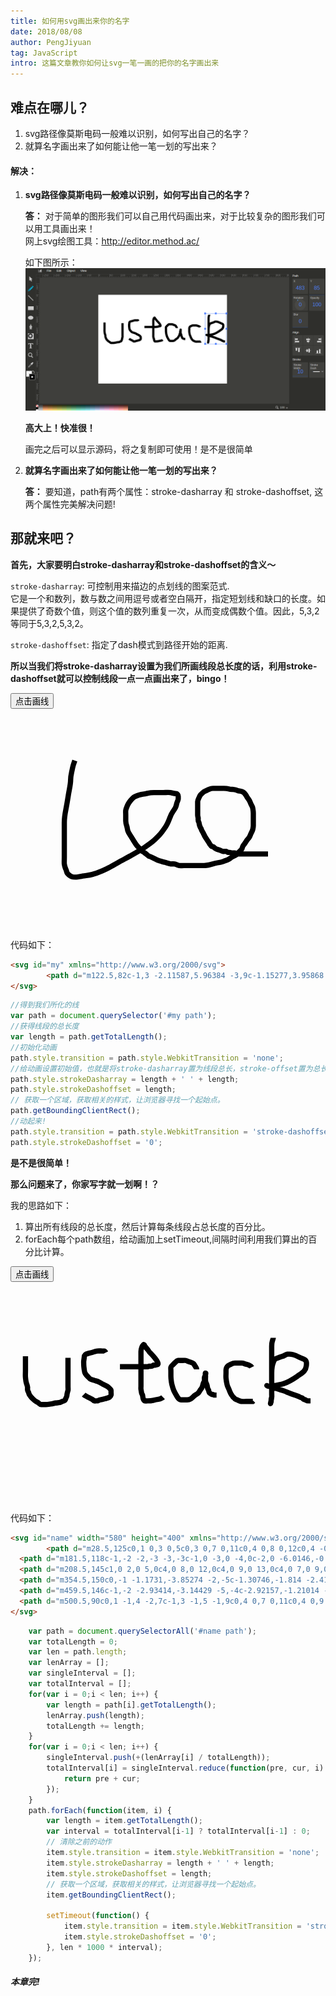 ```yaml
---
title: 如何用svg画出来你的名字
date: 2018/08/08
author: PengJiyuan
tag: JavaScript
intro: 这篇文章教你如何让svg一笔一画的把你的名字画出来
---
```


## 难点在哪儿？

1. svg路径像莫斯电码一般难以识别，如何写出自己的名字？
2. 就算名字画出来了如何能让他一笔一划的写出来？

#### 解决：
1. __svg路径像莫斯电码一般难以识别，如何写出自己的名字？__     

   __答：__ 对于简单的图形我们可以自己用代码画出来，对于比较复杂的图形我们可以用工具画出来！    
   网上svg绘图工具：http://editor.method.ac/    

   如下图所示：    
   ![svg editor](/static/images/blogs/let_svg_draw_your_name/svg_editor.png)    

   __高大上！快准很！__    

   画完之后可以显示源码，将之复制即可使用！是不是很简单

2. __就算名字画出来了如何能让他一笔一划的写出来？__     

   __答：__ 要知道，path有两个属性：stroke-dasharray 和 stroke-dashoffset, 这两个属性完美解决问题!

## 那就来吧？

   __首先，大家要明白stroke-dasharray和stroke-dashoffset的含义～__    

   `stroke-dasharray`: 可控制用来描边的点划线的图案范式.    
   它是一个<length>和<percentage>数列，数与数之间用逗号或者空白隔开，指定短划线和缺口的长度。如果提供了奇数个值，则这个值的数列重复一次，从而变成偶数个值。因此，5,3,2等同于5,3,2,5,3,2。    

   `stroke-dashoffset`: 指定了dash模式到路径开始的距离.    


__所以当我们将stroke-dasharray设置为我们所画线段总长度的话，利用stroke-dashoffset就可以控制线段一点一点画出来了，bingo！__

<button id="button1" type="button" class="btn btn-primary" onclick="move()">点击画线</button>

<svg id="my" preserveAspectRatio="xMinYMin meet" viewBox="0 0 600 400" xmlns="http://www.w3.org/2000/svg">
	    <path d="m122.5,82c-1,3 -2.11587,5.96384 -3,9c-1.15277,3.95868 -2.09544,8.97734 -3,13c-1.11866,4.97479 -2,10 -2,15c0,8 -2.53873,17.897 -4,27c-1.59288,9.92284 -3,19 -5,29c-2,10 -3,17 -3,25c0,8 0,17 0,25c0,8 0,16 0,23c0,6 0,12 0,18c0,6 -0.32037,11.02582 0,13c0.50654,3.12143 0.5695,4.133 2,8c0.77579,2.09717 1.48626,2.82376 2,5c0.22975,0.97324 0.69255,3.186 2,5c0.8269,1.14728 2,2 3,3c1,1 2.07844,1.78986 5,3c2.06586,0.85571 4,1 7,1c4,0 8.98453,-1.08075 14,-2c5.98309,-1.09662 12.12476,-1.42471 18,-3c8.25252,-2.21268 12.92033,-4.16797 17,-6c4.91257,-2.20605 9.88855,-4.19409 15,-7c5.88045,-3.22806 12.19801,-6.63297 18,-10c6.23695,-3.61945 14.19885,-7.62485 22,-12c8.22827,-4.61472 16.07437,-8.88293 24,-14c6.05817,-3.91136 11.83127,-8.22054 17,-12c5.82092,-4.25638 10,-9 14,-13c5,-5 9,-11 13,-17c4,-6 5.82462,-11.06134 8,-17c1.85226,-5.05659 3.3851,-8.37201 6,-12c1.65381,-2.29454 3.54135,-4.70267 5,-8c1.66803,-3.77065 1.78986,-7.07843 3,-10c0.85571,-2.06586 2,-5 2,-6c0,-2 0,-3 0,-4c0,-1 0.30746,-2.186 -1,-4c-0.8269,-1.14726 -3,-2 -4,-2c-3,0 -6.87857,-1.49345 -10,-2c-3.94836,-0.64073 -9,0 -14,0c-5,0 -10,0 -14,0c-5,0 -9.07181,-0.30876 -14,1c-3.05634,0.81166 -6.01364,1.67007 -10,2c-6.06204,0.50171 -12,3 -16,5c-2,1 -4,3 -5,4c-2,2 -3.34619,3.70546 -5,6c-1.30745,1.814 -3.14429,4.93414 -4,7c-1.21014,2.92157 -2.49345,5.87856 -3,9c-0.32036,1.97418 0,5 0,9c0,4 0,8 0,11c0,3 1,7 2,10c1,3 0.84723,5.04132 2,9c0.88414,3.03616 3,6 5,9c2,3 3.33749,5.31001 5,8c1.487,2.40601 3.19028,4.88152 5,8c1.12234,1.93399 3,4 5,6c2,2 3.41885,4.41885 5,6c1.58115,1.58115 4.186,2.69255 6,4c1.14726,0.8269 2.186,1.69254 4,3c2.29453,1.65381 3.69345,3.4588 5,4c0.92389,0.38269 3,1 5,2c2,1 4.06601,1.87766 6,3c3.11847,1.80972 5.96384,3.11588 9,4c3.95868,1.15277 7.04132,1.84723 11,3c3.03616,0.88412 6.90778,2.49622 11,3c0.99249,0.12219 4.03873,-0.48056 7,0c3.12143,0.50653 5.87857,2.49347 9,3c1.97418,0.32037 5,0 9,0c4,0 8,0 12,0c4,0 7,0 11,0c3,0 6,0 9,0c2,0 4,0 6,0c3,0 7.01498,-0.75565 9,-1c4.09222,-0.50378 7,-2 11,-3c4,-1 8.01498,-1.75565 10,-2c4.09222,-0.50378 7,-2 10,-3c3,-1 5.06601,-1.87766 7,-3c3.11847,-1.80972 4.76108,-3.41589 8,-5c2.84073,-1.38934 5.186,-2.69254 7,-4c2.29453,-1.65381 3.69254,-3.186 5,-5c0.8269,-1.14726 2.41885,-2.41885 4,-4c1.58115,-1.58115 1.83981,-3.01291 2,-4c0.50653,-3.12144 2.34619,-4.70546 4,-7c1.30746,-1.814 2.87766,-4.06601 4,-6c1.80972,-3.11848 4.41589,-4.76108 6,-8c1.38934,-2.84073 2,-5 3,-7c1,-2 2.48627,-4.82375 3,-7c0.22977,-0.97325 1,-5 1,-7c0,-3 0,-5 0,-8c0,-3 0,-6 0,-8c0,-2 0,-5 0,-8c0,-3 -0.67963,-7.02582 -1,-9c-0.50653,-3.12144 -2,-5 -3,-7c-1,-2 -2,-5 -3,-7c-1,-2 -2.34619,-3.70546 -4,-6c-1.30746,-1.814 -1.69254,-3.186 -3,-5c-0.8269,-1.14726 -2,-3 -3,-4c-1,-1 -2.93414,-2.14429 -5,-3c-2.92157,-1.21014 -5.07843,-0.78986 -8,-2c-2.06586,-0.85571 -3.90778,-1.49623 -8,-2c-1.98502,-0.24437 -5.04132,0.15277 -9,-1c-3.03616,-0.88414 -5,-1 -9,-1c-3,0 -5,0 -8,0c-3,0 -5,0 -8,0c-2,0 -4,0 -5,0c-2,0 -5.07843,0.78986 -8,2c-2.06586,0.85571 -4,2 -6,3c-2,1 -4,2 -5,3c-2,2 -3.34619,2.70546 -5,5c-1.30746,1.814 -2,4 -3,6c-1,2 -2,5 -2,6c0,2 0,4 0,6c0,2 0,4 0,7c0,2 0,4 0,6c0,3 0,5 0,7c0,2 1,5 1,6c0,2 -0.66251,4.31001 1,7c0.7435,1.203 0.67963,2.02582 1,4c0.50653,3.12144 1,4 2,6c1,2 1.77023,3.02675 2,4c0.51373,2.17625 2,4 3,6c1,2 2,4 3,6c1,2 2.1731,3.85274 3,5c1.30746,1.814 2.34619,3.70546 4,6c1.30746,1.814 1.69254,3.186 3,5c0.8269,1.14726 1.69254,2.186 3,4c0.8269,1.14726 2.02676,0.77025 3,1c2.17624,0.51375 2.85272,2.1731 4,3c1.814,1.30745 3.02676,1.77025 4,2c2.17624,0.51375 4,1 6,2c2,1 4,2 5,2c1,0 2,0 3,0c1,0 2.02676,-0.22975 3,0c2.17624,0.51375 3,2 4,2c1,0 2,0 3,0c1,0 1.82376,0.48627 4,1c0.97324,0.22977 2,0 3,0c1,0 2,0 3,0c1,0 1.69345,1.4588 3,2c0.92389,0.38269 2,0 3,0c2,0 4,0 6,0c2,0 4,0 6,0c2,0 3,0 4,0c1,0 2,0 3,0c1,0 2,0 3,0c1,0 2,0 3,0c1,0 2,0 3,0c1,0 2,0 3,0c1,0 2,0 3,0c1,0 2,0 3,0c1,0 2,0 3,0c1,0 2,0 4,0c1,0 3,0 4,0c2,0 3,0 4,0c1,0 2,0 3,0l1,0l1,0" id="svg_3" fill-opacity="null" stroke-width="10" stroke="#000000" fill="none"/>
</svg>

<script>
  function move() {
    //得到我们所化的线
    var path = document.querySelector('#my path');
    //获得线段的总长度
    var length = path.getTotalLength();
    //初始化动画
    path.style.transition = path.style.WebkitTransition = 'none';
    //给动画设置初始值，也就是将stroke-dasharray置为线段总长，stroke-offset置为总长
    path.style.strokeDasharray = length + ' ' + length;
    path.style.strokeDashoffset = length;
    // 获取一个区域，获取相关的样式，让浏览器寻找一个起始点。
    path.getBoundingClientRect();
    //动起来!
    path.style.transition = path.style.WebkitTransition = 'stroke-dashoffset 2s ease-in-out';
    path.style.strokeDashoffset = '0';
  }
</script>

代码如下：    

```html
<svg id="my" xmlns="http://www.w3.org/2000/svg">
	    <path d="m122.5,82c-1,3 -2.11587,5.96384 -3,9c-1.15277,3.95868 -2.09544,8.97734 -3,13c-1.11866,4.97479 -2,10 -2,15c0,8 -2.53873,17.897 -4,27c-1.59288,9.92284 -3,19 -5,29c-2,10 -3,17 -3,25c0,8 0,17 0,25c0,8 0,16 0,23c0,6 0,12 0,18c0,6 -0.32037,11.02582 0,13c0.50654,3.12143 0.5695,4.133 2,8c0.77579,2.09717 1.48626,2.82376 2,5c0.22975,0.97324 0.69255,3.186 2,5c0.8269,1.14728 2,2 3,3c1,1 2.07844,1.78986 5,3c2.06586,0.85571 4,1 7,1c4,0 8.98453,-1.08075 14,-2c5.98309,-1.09662 12.12476,-1.42471 18,-3c8.25252,-2.21268 12.92033,-4.16797 17,-6c4.91257,-2.20605 9.88855,-4.19409 15,-7c5.88045,-3.22806 12.19801,-6.63297 18,-10c6.23695,-3.61945 14.19885,-7.62485 22,-12c8.22827,-4.61472 16.07437,-8.88293 24,-14c6.05817,-3.91136 11.83127,-8.22054 17,-12c5.82092,-4.25638 10,-9 14,-13c5,-5 9,-11 13,-17c4,-6 5.82462,-11.06134 8,-17c1.85226,-5.05659 3.3851,-8.37201 6,-12c1.65381,-2.29454 3.54135,-4.70267 5,-8c1.66803,-3.77065 1.78986,-7.07843 3,-10c0.85571,-2.06586 2,-5 2,-6c0,-2 0,-3 0,-4c0,-1 0.30746,-2.186 -1,-4c-0.8269,-1.14726 -3,-2 -4,-2c-3,0 -6.87857,-1.49345 -10,-2c-3.94836,-0.64073 -9,0 -14,0c-5,0 -10,0 -14,0c-5,0 -9.07181,-0.30876 -14,1c-3.05634,0.81166 -6.01364,1.67007 -10,2c-6.06204,0.50171 -12,3 -16,5c-2,1 -4,3 -5,4c-2,2 -3.34619,3.70546 -5,6c-1.30745,1.814 -3.14429,4.93414 -4,7c-1.21014,2.92157 -2.49345,5.87856 -3,9c-0.32036,1.97418 0,5 0,9c0,4 0,8 0,11c0,3 1,7 2,10c1,3 0.84723,5.04132 2,9c0.88414,3.03616 3,6 5,9c2,3 3.33749,5.31001 5,8c1.487,2.40601 3.19028,4.88152 5,8c1.12234,1.93399 3,4 5,6c2,2 3.41885,4.41885 5,6c1.58115,1.58115 4.186,2.69255 6,4c1.14726,0.8269 2.186,1.69254 4,3c2.29453,1.65381 3.69345,3.4588 5,4c0.92389,0.38269 3,1 5,2c2,1 4.06601,1.87766 6,3c3.11847,1.80972 5.96384,3.11588 9,4c3.95868,1.15277 7.04132,1.84723 11,3c3.03616,0.88412 6.90778,2.49622 11,3c0.99249,0.12219 4.03873,-0.48056 7,0c3.12143,0.50653 5.87857,2.49347 9,3c1.97418,0.32037 5,0 9,0c4,0 8,0 12,0c4,0 7,0 11,0c3,0 6,0 9,0c2,0 4,0 6,0c3,0 7.01498,-0.75565 9,-1c4.09222,-0.50378 7,-2 11,-3c4,-1 8.01498,-1.75565 10,-2c4.09222,-0.50378 7,-2 10,-3c3,-1 5.06601,-1.87766 7,-3c3.11847,-1.80972 4.76108,-3.41589 8,-5c2.84073,-1.38934 5.186,-2.69254 7,-4c2.29453,-1.65381 3.69254,-3.186 5,-5c0.8269,-1.14726 2.41885,-2.41885 4,-4c1.58115,-1.58115 1.83981,-3.01291 2,-4c0.50653,-3.12144 2.34619,-4.70546 4,-7c1.30746,-1.814 2.87766,-4.06601 4,-6c1.80972,-3.11848 4.41589,-4.76108 6,-8c1.38934,-2.84073 2,-5 3,-7c1,-2 2.48627,-4.82375 3,-7c0.22977,-0.97325 1,-5 1,-7c0,-3 0,-5 0,-8c0,-3 0,-6 0,-8c0,-2 0,-5 0,-8c0,-3 -0.67963,-7.02582 -1,-9c-0.50653,-3.12144 -2,-5 -3,-7c-1,-2 -2,-5 -3,-7c-1,-2 -2.34619,-3.70546 -4,-6c-1.30746,-1.814 -1.69254,-3.186 -3,-5c-0.8269,-1.14726 -2,-3 -3,-4c-1,-1 -2.93414,-2.14429 -5,-3c-2.92157,-1.21014 -5.07843,-0.78986 -8,-2c-2.06586,-0.85571 -3.90778,-1.49623 -8,-2c-1.98502,-0.24437 -5.04132,0.15277 -9,-1c-3.03616,-0.88414 -5,-1 -9,-1c-3,0 -5,0 -8,0c-3,0 -5,0 -8,0c-2,0 -4,0 -5,0c-2,0 -5.07843,0.78986 -8,2c-2.06586,0.85571 -4,2 -6,3c-2,1 -4,2 -5,3c-2,2 -3.34619,2.70546 -5,5c-1.30746,1.814 -2,4 -3,6c-1,2 -2,5 -2,6c0,2 0,4 0,6c0,2 0,4 0,7c0,2 0,4 0,6c0,3 0,5 0,7c0,2 1,5 1,6c0,2 -0.66251,4.31001 1,7c0.7435,1.203 0.67963,2.02582 1,4c0.50653,3.12144 1,4 2,6c1,2 1.77023,3.02675 2,4c0.51373,2.17625 2,4 3,6c1,2 2,4 3,6c1,2 2.1731,3.85274 3,5c1.30746,1.814 2.34619,3.70546 4,6c1.30746,1.814 1.69254,3.186 3,5c0.8269,1.14726 1.69254,2.186 3,4c0.8269,1.14726 2.02676,0.77025 3,1c2.17624,0.51375 2.85272,2.1731 4,3c1.814,1.30745 3.02676,1.77025 4,2c2.17624,0.51375 4,1 6,2c2,1 4,2 5,2c1,0 2,0 3,0c1,0 2.02676,-0.22975 3,0c2.17624,0.51375 3,2 4,2c1,0 2,0 3,0c1,0 1.82376,0.48627 4,1c0.97324,0.22977 2,0 3,0c1,0 2,0 3,0c1,0 1.69345,1.4588 3,2c0.92389,0.38269 2,0 3,0c2,0 4,0 6,0c2,0 4,0 6,0c2,0 3,0 4,0c1,0 2,0 3,0c1,0 2,0 3,0c1,0 2,0 3,0c1,0 2,0 3,0c1,0 2,0 3,0c1,0 2,0 3,0c1,0 2,0 3,0c1,0 2,0 3,0c1,0 2,0 4,0c1,0 3,0 4,0c2,0 3,0 4,0c1,0 2,0 3,0l1,0l1,0" id="svg_3" fill-opacity="null" stroke-width="10" stroke="#000000" fill="none"/>
</svg>
```

```javascript
//得到我们所化的线
var path = document.querySelector('#my path');
//获得线段的总长度
var length = path.getTotalLength();
//初始化动画
path.style.transition = path.style.WebkitTransition = 'none';
//给动画设置初始值，也就是将stroke-dasharray置为线段总长，stroke-offset置为总长
path.style.strokeDasharray = length + ' ' + length;
path.style.strokeDashoffset = length;
// 获取一个区域，获取相关的样式，让浏览器寻找一个起始点。
path.getBoundingClientRect();
//动起来!
path.style.transition = path.style.WebkitTransition = 'stroke-dashoffset 2s ease-in-out';
path.style.strokeDashoffset = '0';
```

__是不是很简单！__    

__那么问题来了，你家写字就一划啊！？__    

我的思路如下：    

1. 算出所有线段的总长度，然后计算每条线段占总长度的百分比。
2. forEach每个path数组，给动画加上setTimeout,间隔时间利用我们算出的百分比计算。

<button id="button1" type="button" class="btn btn-primary" onclick="moveName()"> 点击画线 </button>

<svg id="name" preserveAspectRatio="xMinYMin meet" viewBox="0 0 600 400" xmlns="http://www.w3.org/2000/svg">
	    <path d="m28.5,125c0,1 0,3 0,5c0,3 0,7 0,11c0,4 0,8 0,12c0,4 -0.39415,8.01947 0,12c0.50245,5.0742 0.5695,8.133 2,12c0.77579,2.09717 1.49346,3.87856 2,7c0.16018,0.98709 -0.32037,3.02582 0,5c0.50654,3.12144 1.77025,4.02675 2,5c0.51374,2.17625 0.69255,3.186 2,5c0.8269,1.14726 1.69255,2.186 3,4c0.8269,1.14726 3,3 4,4c2,2 3,3 5,4c2,1 4,2 6,4c1,1 3,2 4,2c1,0 2,0 3,0c1,0 3,0 6,0c3,0 7.01498,-0.75563 9,-1c4.09222,-0.50377 7.01498,-1.75563 9,-2c4.09222,-0.50377 6.08025,-0.31075 9,-1c2.17625,-0.51375 3.02675,-1.77025 4,-2c2.17625,-0.51375 3.186,-0.69255 5,-2c1.14727,-0.8269 1,-2 2,-4c1,-2 2,-4 2,-6c0,-3 1.48626,-6.82375 2,-9c0.4595,-1.9465 0,-4 0,-8c0,-3 0,-7 0,-10c0,-4 0,-8 0,-11c0,-3 0,-5 0,-7c0,-3 0,-5 0,-7c0,-1 0,-3 0,-5c0,-2 0,-3 0,-4c0,-1 0,-2 0,-3c0,-1 0,-2 0,-3c0,-1 0,-2 0,-3l0,-1" id="svg_10" fill-opacity="null" stroke-width="10" stroke="#000000" fill="none"/>
  <path d="m181.5,118c-1,-2 -2,-3 -3,-3c-1,0 -3,0 -4,0c-2,0 -6.0146,-0.29562 -9,0c-5.0742,0.50245 -7.87856,2.49346 -11,3c-1.97418,0.32037 -5.82375,1.48626 -8,2c-0.97325,0.22975 -3,1 -4,2c-1,1 -2,3 -2,4c0,2 -0.49623,3.90779 -1,8c-0.24437,1.98502 0,4 0,7c0,3 0.49623,5.90779 1,10c0.12218,0.99251 0.33749,4.31001 2,7c1.487,2.40601 3,4 5,6c1,1 2.85274,3.1731 4,4c1.814,1.30745 5,2 8,3c3,1 6.15927,1.61064 9,3c3.23892,1.58411 5,3 7,4c2,1 4,2 6,3c2,1 3.186,1.69255 5,3c1.14726,0.8269 2,2 3,3c1,1 2,2 2,3c0,1 0,3 0,4c0,1 0.4595,3.0535 0,5c-0.51375,2.17625 -1.85274,3.1731 -3,4c-1.814,1.30745 -5.04132,1.84723 -9,3c-3.03616,0.88414 -5.03874,1.51945 -8,2c-3.12144,0.50655 -5,2 -6,2c-1,0 -2,0 -3,0c-1,0 -2.07613,0.38269 -3,0c-1.30656,-0.5412 -2,-2 -4,-3c-2,-1 -4.76108,-2.41589 -8,-4c-2.84073,-1.38936 -5,-3 -7,-4l-1,-1" id="svg_11" fill-opacity="null" stroke-width="10" stroke="#000000" fill="none"/>
  <path d="m208.5,145c1,0 2,0 5,0c4,0 8,0 12,0c4,0 9,0 13,0c4,0 7,0 9,0c2,0 3,0 4,0c2,0 4,0 5,0c2,0 3,0 4,0c1,0 1.82376,-0.48625 4,-1c0.97324,-0.22975 3.02676,0.22975 4,0c2.17624,-0.51375 3,-2 4,-2c1,0 2,0 3,0c1,0 3,-1 4,-1c1,0 2.21014,-1.07843 1,-4c-0.85571,-2.06586 -2.71411,-5.21167 -5,-8c-2.68979,-3.28101 -5,-6 -7,-8c-2,-2 -4.19028,-3.88152 -6,-7c-1.12234,-1.934 -3.1731,-3.85273 -4,-5c-1.30746,-1.814 -2.4588,-2.69344 -3,-4c-0.38269,-0.92388 -1,-3 -2,-2c-1,1 -2.14429,1.93414 -3,4c-1.21014,2.92156 -2,6 -2,9c0,3 0,6 0,9c0,3 0,7 0,10c0,3 0,6 0,9c0,3 0,6 0,9c0,3 0,6 0,9c0,3 0,5 0,7c0,3 0,5 0,8c0,2 0,4 0,5c0,2 -0.32036,4.02582 0,6c0.50655,3.12144 0.67964,4.02582 1,6c0.50655,3.12144 1.83981,4.01291 2,5c0.50655,3.12144 0.5405,4.0535 1,6c0.51375,2.17625 1.09789,3.82443 3,5c0.85065,0.52573 3,0 6,0c3,0 6,0 10,-1c4,-1 7.02249,-1.63345 10,-2c4.09222,-0.50377 6,-2 8,-3l1,-1" id="svg_12" fill-opacity="null" stroke-width="10" stroke="#000000" fill="none"/>
  <path d="m354.5,150c0,-1 -1.1731,-3.85274 -2,-5c-1.30746,-1.814 -2.41885,-4.41885 -4,-6c-1.58115,-1.58115 -4.93414,-2.14429 -7,-3c-2.92157,-1.21014 -5.82376,-2.48625 -8,-3c-0.97324,-0.22975 -3,0 -5,0c-2,0 -3,0 -4,0c-2,0 -4.01291,-0.16019 -5,0c-3.12143,0.50655 -4,2 -6,4c-1,1 -3,3 -4,4c-2,2 -3.48627,2.82375 -4,5c-0.4595,1.9465 0,4 0,7c0,3 0,6 0,10c0,4 0.75565,9.01498 1,11c0.50378,4.09221 1.84723,8.04132 3,12c0.88412,3.03616 2.19028,5.88152 4,9c1.12234,1.93399 2.33749,4.31001 4,7c1.487,2.40601 3,4 4,5c1,1 2,1 3,1c1,0 3,0 5,0c3,0 5,0 7,0c2,0 5.06601,-0.87766 7,-2c3.11847,-1.80972 4.70547,-4.34619 7,-6c1.814,-1.30745 4.186,-2.69255 6,-4c2.29453,-1.65381 3,-3 4,-5c1,-2 2.513,-3.59399 4,-6c1.66251,-2.68999 1.78986,-6.07843 3,-9c0.85571,-2.06586 2,-4 2,-5c0,-2 -0.4595,-4.0535 0,-6c0.51373,-2.17625 2,-4 2,-5c0,-1 1,-3 0,-3c-1,0 0,3 0,6c0,3 -0.36655,6.02248 0,9c0.50378,4.09221 2.49347,5.87856 3,9c0.16019,0.98709 0.77023,4.02675 1,5c0.51373,2.17625 2,3 2,4c0,1 0.61731,3.07613 1,4c0.5412,1.30656 2.186,1.69255 4,3c1.14728,0.8269 2,1 3,1c1,0 2,1 3,1c1,0 2,0 3,0l1,0" id="svg_13" fill-opacity="null" stroke-width="10" stroke="#000000" fill="none"/>
  <path d="m459.5,146c-1,-2 -2.93414,-3.14429 -5,-4c-2.92157,-1.21014 -6.07843,-1.78986 -9,-3c-2.06586,-0.85571 -3,-1 -5,-1c-2,0 -4,0 -6,0c-3,0 -5,0 -7,0c-2,0 -5,1 -7,2c-2,1 -4.186,1.69255 -6,3c-1.14728,0.8269 -2.4588,2.69344 -3,4c-0.38269,0.92387 -1,3 -1,4c0,1 0,3 0,6c0,3 -0.39417,6.01947 0,10c0.50244,5.0742 0.88135,7.02521 2,12c0.90457,4.02266 3,7 4,10c1,3 2,5 3,7c1,2 2.69254,4.186 4,6c0.8269,1.14726 2.1731,1.85274 3,3c1.30746,1.814 2.07843,1.78986 5,3c2.06586,0.85571 4.87857,2.49345 8,3c2.96127,0.48055 6,0 10,0c3,0 6,0 8,0c2,0 3,0 4,0l1,-1" id="svg_14" fill-opacity="null" stroke-width="10" stroke="#000000" fill="none"/>
  <path d="m500.5,90c0,1 -1,4 -2,7c-1,3 -1,5 -1,9c0,4 0,7 0,11c0,4 0,9 0,13c0,5 0,10 0,15c0,4 0,8 0,12c0,6 0,11 0,16c0,5 0,8 0,11c0,3 0,5 0,7c0,2 0,5 0,7c0,2 0.4595,3.0535 0,5c-0.51373,2.17625 -1,3 -1,4c0,2 0,3 0,4c0,1 -0.4588,1.69344 -1,3c-0.38269,0.92387 -0.32037,1.97418 0,0c0.50653,-3.12144 1.49756,-5.9258 2,-11c0.29562,-2.9854 0,-7 0,-11c0,-5 0,-9 0,-14c0,-7 0,-14 0,-21c0,-7 0.67963,-11.02582 1,-13c0.50653,-3.12144 0.78986,-4.07843 2,-7c0.85571,-2.06586 1.41885,-4.41885 3,-6c1.58115,-1.58115 3.93414,-2.14429 6,-3c2.92157,-1.21015 6,-2 9,-3c3,-1 5.87854,-3.49346 9,-4c0.98706,-0.16018 3,0 4,0c2,0 3,0 7,1c4,1 8,3 12,5c4,2 7,3 9,4c2,1 3.48627,2.82375 4,5c0.45953,1.9465 0.24438,5.01498 0,7c-0.50378,4.09221 -1.71411,7.21167 -4,10c-2.68976,3.28101 -7.06525,5.90378 -13,10c-7.07971,4.88649 -16.19159,10.87024 -26,14c-8.62683,2.75275 -18.75711,3.98692 -25,5c-0.98709,0.16019 -3,0 -4,0c-1,0 -1.69345,-0.4588 -3,-1c-0.92389,-0.38269 2.01721,0.9335 6,2c7.03235,1.8831 15.12668,4.54831 23,7c8.15765,2.54022 15,6 21,8c6,2 10.31,3.33749 13,5c1.203,0.7435 2.02673,0.77025 3,1c2.17627,0.51375 2.69342,2.4588 4,3c0.92389,0.38269 3.18604,0.69255 5,2c1.14728,0.8269 2,1 3,1l2,0l3,0" id="svg_15" fill-opacity="null" stroke-width="10" stroke="#000000" fill="none"/>
</svg>

<script>
function moveName() {
	var path = document.querySelectorAll('#name path');
	var totalLength = 0;
	var len = path.length;
	var lenArray = [];
	var singleInterval = [];
	var totalInterval = [];
	for(var i = 0;i < len; i++) {
		var length = path[i].getTotalLength();
		lenArray.push(length);
		totalLength += length;
	}
	for(var i = 0;i < len; i++) {
		singleInterval.push(+(lenArray[i] / totalLength));
		totalInterval[i] = singleInterval.reduce(function(pre, cur, i) {
			return pre + cur;
		});
	}
	path.forEach(function(item, i) {
		var length = item.getTotalLength();
		var interval = totalInterval[i-1] ? totalInterval[i-1] : 0;
		// 清除之前的动作
		item.style.transition = item.style.WebkitTransition = 'none';
		item.style.strokeDasharray = length + ' ' + length;
		item.style.strokeDashoffset = length;
		// 获取一个区域，获取相关的样式，让浏览器寻找一个起始点。
		item.getBoundingClientRect();

		setTimeout(function() {
			item.style.transition = item.style.WebkitTransition = 'stroke-dashoffset ' + len * singleInterval[i] + 's ease-in-out';
			item.style.strokeDashoffset = '0';
		}, len * 1000 * interval);
	});
}
</script>

代码如下：

```html
<svg id="name" width="580" height="400" xmlns="http://www.w3.org/2000/svg">
	    <path d="m28.5,125c0,1 0,3 0,5c0,3 0,7 0,11c0,4 0,8 0,12c0,4 -0.39415,8.01947 0,12c0.50245,5.0742 0.5695,8.133 2,12c0.77579,2.09717 1.49346,3.87856 2,7c0.16018,0.98709 -0.32037,3.02582 0,5c0.50654,3.12144 1.77025,4.02675 2,5c0.51374,2.17625 0.69255,3.186 2,5c0.8269,1.14726 1.69255,2.186 3,4c0.8269,1.14726 3,3 4,4c2,2 3,3 5,4c2,1 4,2 6,4c1,1 3,2 4,2c1,0 2,0 3,0c1,0 3,0 6,0c3,0 7.01498,-0.75563 9,-1c4.09222,-0.50377 7.01498,-1.75563 9,-2c4.09222,-0.50377 6.08025,-0.31075 9,-1c2.17625,-0.51375 3.02675,-1.77025 4,-2c2.17625,-0.51375 3.186,-0.69255 5,-2c1.14727,-0.8269 1,-2 2,-4c1,-2 2,-4 2,-6c0,-3 1.48626,-6.82375 2,-9c0.4595,-1.9465 0,-4 0,-8c0,-3 0,-7 0,-10c0,-4 0,-8 0,-11c0,-3 0,-5 0,-7c0,-3 0,-5 0,-7c0,-1 0,-3 0,-5c0,-2 0,-3 0,-4c0,-1 0,-2 0,-3c0,-1 0,-2 0,-3c0,-1 0,-2 0,-3l0,-1" id="svg_10" fill-opacity="null" stroke-width="10" stroke="#000000" fill="none"/>
  <path d="m181.5,118c-1,-2 -2,-3 -3,-3c-1,0 -3,0 -4,0c-2,0 -6.0146,-0.29562 -9,0c-5.0742,0.50245 -7.87856,2.49346 -11,3c-1.97418,0.32037 -5.82375,1.48626 -8,2c-0.97325,0.22975 -3,1 -4,2c-1,1 -2,3 -2,4c0,2 -0.49623,3.90779 -1,8c-0.24437,1.98502 0,4 0,7c0,3 0.49623,5.90779 1,10c0.12218,0.99251 0.33749,4.31001 2,7c1.487,2.40601 3,4 5,6c1,1 2.85274,3.1731 4,4c1.814,1.30745 5,2 8,3c3,1 6.15927,1.61064 9,3c3.23892,1.58411 5,3 7,4c2,1 4,2 6,3c2,1 3.186,1.69255 5,3c1.14726,0.8269 2,2 3,3c1,1 2,2 2,3c0,1 0,3 0,4c0,1 0.4595,3.0535 0,5c-0.51375,2.17625 -1.85274,3.1731 -3,4c-1.814,1.30745 -5.04132,1.84723 -9,3c-3.03616,0.88414 -5.03874,1.51945 -8,2c-3.12144,0.50655 -5,2 -6,2c-1,0 -2,0 -3,0c-1,0 -2.07613,0.38269 -3,0c-1.30656,-0.5412 -2,-2 -4,-3c-2,-1 -4.76108,-2.41589 -8,-4c-2.84073,-1.38936 -5,-3 -7,-4l-1,-1" id="svg_11" fill-opacity="null" stroke-width="10" stroke="#000000" fill="none"/>
  <path d="m208.5,145c1,0 2,0 5,0c4,0 8,0 12,0c4,0 9,0 13,0c4,0 7,0 9,0c2,0 3,0 4,0c2,0 4,0 5,0c2,0 3,0 4,0c1,0 1.82376,-0.48625 4,-1c0.97324,-0.22975 3.02676,0.22975 4,0c2.17624,-0.51375 3,-2 4,-2c1,0 2,0 3,0c1,0 3,-1 4,-1c1,0 2.21014,-1.07843 1,-4c-0.85571,-2.06586 -2.71411,-5.21167 -5,-8c-2.68979,-3.28101 -5,-6 -7,-8c-2,-2 -4.19028,-3.88152 -6,-7c-1.12234,-1.934 -3.1731,-3.85273 -4,-5c-1.30746,-1.814 -2.4588,-2.69344 -3,-4c-0.38269,-0.92388 -1,-3 -2,-2c-1,1 -2.14429,1.93414 -3,4c-1.21014,2.92156 -2,6 -2,9c0,3 0,6 0,9c0,3 0,7 0,10c0,3 0,6 0,9c0,3 0,6 0,9c0,3 0,6 0,9c0,3 0,5 0,7c0,3 0,5 0,8c0,2 0,4 0,5c0,2 -0.32036,4.02582 0,6c0.50655,3.12144 0.67964,4.02582 1,6c0.50655,3.12144 1.83981,4.01291 2,5c0.50655,3.12144 0.5405,4.0535 1,6c0.51375,2.17625 1.09789,3.82443 3,5c0.85065,0.52573 3,0 6,0c3,0 6,0 10,-1c4,-1 7.02249,-1.63345 10,-2c4.09222,-0.50377 6,-2 8,-3l1,-1" id="svg_12" fill-opacity="null" stroke-width="10" stroke="#000000" fill="none"/>
  <path d="m354.5,150c0,-1 -1.1731,-3.85274 -2,-5c-1.30746,-1.814 -2.41885,-4.41885 -4,-6c-1.58115,-1.58115 -4.93414,-2.14429 -7,-3c-2.92157,-1.21014 -5.82376,-2.48625 -8,-3c-0.97324,-0.22975 -3,0 -5,0c-2,0 -3,0 -4,0c-2,0 -4.01291,-0.16019 -5,0c-3.12143,0.50655 -4,2 -6,4c-1,1 -3,3 -4,4c-2,2 -3.48627,2.82375 -4,5c-0.4595,1.9465 0,4 0,7c0,3 0,6 0,10c0,4 0.75565,9.01498 1,11c0.50378,4.09221 1.84723,8.04132 3,12c0.88412,3.03616 2.19028,5.88152 4,9c1.12234,1.93399 2.33749,4.31001 4,7c1.487,2.40601 3,4 4,5c1,1 2,1 3,1c1,0 3,0 5,0c3,0 5,0 7,0c2,0 5.06601,-0.87766 7,-2c3.11847,-1.80972 4.70547,-4.34619 7,-6c1.814,-1.30745 4.186,-2.69255 6,-4c2.29453,-1.65381 3,-3 4,-5c1,-2 2.513,-3.59399 4,-6c1.66251,-2.68999 1.78986,-6.07843 3,-9c0.85571,-2.06586 2,-4 2,-5c0,-2 -0.4595,-4.0535 0,-6c0.51373,-2.17625 2,-4 2,-5c0,-1 1,-3 0,-3c-1,0 0,3 0,6c0,3 -0.36655,6.02248 0,9c0.50378,4.09221 2.49347,5.87856 3,9c0.16019,0.98709 0.77023,4.02675 1,5c0.51373,2.17625 2,3 2,4c0,1 0.61731,3.07613 1,4c0.5412,1.30656 2.186,1.69255 4,3c1.14728,0.8269 2,1 3,1c1,0 2,1 3,1c1,0 2,0 3,0l1,0" id="svg_13" fill-opacity="null" stroke-width="10" stroke="#000000" fill="none"/>
  <path d="m459.5,146c-1,-2 -2.93414,-3.14429 -5,-4c-2.92157,-1.21014 -6.07843,-1.78986 -9,-3c-2.06586,-0.85571 -3,-1 -5,-1c-2,0 -4,0 -6,0c-3,0 -5,0 -7,0c-2,0 -5,1 -7,2c-2,1 -4.186,1.69255 -6,3c-1.14728,0.8269 -2.4588,2.69344 -3,4c-0.38269,0.92387 -1,3 -1,4c0,1 0,3 0,6c0,3 -0.39417,6.01947 0,10c0.50244,5.0742 0.88135,7.02521 2,12c0.90457,4.02266 3,7 4,10c1,3 2,5 3,7c1,2 2.69254,4.186 4,6c0.8269,1.14726 2.1731,1.85274 3,3c1.30746,1.814 2.07843,1.78986 5,3c2.06586,0.85571 4.87857,2.49345 8,3c2.96127,0.48055 6,0 10,0c3,0 6,0 8,0c2,0 3,0 4,0l1,-1" id="svg_14" fill-opacity="null" stroke-width="10" stroke="#000000" fill="none"/>
  <path d="m500.5,90c0,1 -1,4 -2,7c-1,3 -1,5 -1,9c0,4 0,7 0,11c0,4 0,9 0,13c0,5 0,10 0,15c0,4 0,8 0,12c0,6 0,11 0,16c0,5 0,8 0,11c0,3 0,5 0,7c0,2 0,5 0,7c0,2 0.4595,3.0535 0,5c-0.51373,2.17625 -1,3 -1,4c0,2 0,3 0,4c0,1 -0.4588,1.69344 -1,3c-0.38269,0.92387 -0.32037,1.97418 0,0c0.50653,-3.12144 1.49756,-5.9258 2,-11c0.29562,-2.9854 0,-7 0,-11c0,-5 0,-9 0,-14c0,-7 0,-14 0,-21c0,-7 0.67963,-11.02582 1,-13c0.50653,-3.12144 0.78986,-4.07843 2,-7c0.85571,-2.06586 1.41885,-4.41885 3,-6c1.58115,-1.58115 3.93414,-2.14429 6,-3c2.92157,-1.21015 6,-2 9,-3c3,-1 5.87854,-3.49346 9,-4c0.98706,-0.16018 3,0 4,0c2,0 3,0 7,1c4,1 8,3 12,5c4,2 7,3 9,4c2,1 3.48627,2.82375 4,5c0.45953,1.9465 0.24438,5.01498 0,7c-0.50378,4.09221 -1.71411,7.21167 -4,10c-2.68976,3.28101 -7.06525,5.90378 -13,10c-7.07971,4.88649 -16.19159,10.87024 -26,14c-8.62683,2.75275 -18.75711,3.98692 -25,5c-0.98709,0.16019 -3,0 -4,0c-1,0 -1.69345,-0.4588 -3,-1c-0.92389,-0.38269 2.01721,0.9335 6,2c7.03235,1.8831 15.12668,4.54831 23,7c8.15765,2.54022 15,6 21,8c6,2 10.31,3.33749 13,5c1.203,0.7435 2.02673,0.77025 3,1c2.17627,0.51375 2.69342,2.4588 4,3c0.92389,0.38269 3.18604,0.69255 5,2c1.14728,0.8269 2,1 3,1l2,0l3,0" id="svg_15" fill-opacity="null" stroke-width="10" stroke="#000000" fill="none"/>
</svg>
```

```javascript
	var path = document.querySelectorAll('#name path');
	var totalLength = 0;
	var len = path.length;
	var lenArray = [];
	var singleInterval = [];
	var totalInterval = [];
	for(var i = 0;i < len; i++) {
		var length = path[i].getTotalLength();
		lenArray.push(length);
		totalLength += length;
	}
	for(var i = 0;i < len; i++) {
		singleInterval.push(+(lenArray[i] / totalLength));
		totalInterval[i] = singleInterval.reduce(function(pre, cur, i) {
			return pre + cur;
		});
	}
	path.forEach(function(item, i) {
		var length = item.getTotalLength();
		var interval = totalInterval[i-1] ? totalInterval[i-1] : 0;
		// 清除之前的动作
		item.style.transition = item.style.WebkitTransition = 'none';
		item.style.strokeDasharray = length + ' ' + length;
		item.style.strokeDashoffset = length;
		// 获取一个区域，获取相关的样式，让浏览器寻找一个起始点。
		item.getBoundingClientRect();

		setTimeout(function() {
			item.style.transition = item.style.WebkitTransition = 'stroke-dashoffset ' + len * singleInterval[i] + 's ease-in-out';
			item.style.strokeDashoffset = '0';
		}, len * 1000 * interval);
	});
```

##### 本章完!
